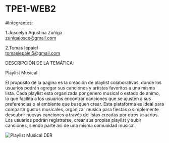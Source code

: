 # TPE1-WEB2


#Integrantes:


1.Joscelyn Agustina Zuñiga  
zunigajosce@gmail.com

2.Tomas Iepaiel            
tomasiepaiel5@gmail.com




DESCRIPCIÓN DE LA TEMÁTICA:

Playlist Musical

El propósito de la pagina es la creación de playlist colaborativas, donde los usuarios podrán agregar sus canciones y artistas favoritos a una misma lista. Cada playlist esta organizada por genero musical o estado de animo, lo que facilita a los usuarios encontrar canciones que se ajusten a sus preferencias o al ambiente que busquen crear.
Esta plataforma es ideal para compartir gustos musicales, organizar musica para fiestas o simplemente descubrir nuevas canciones a través de listas creadas por otros usuarios. Los usuarios podrán registrarse, crear sus propias playlist y subir canciones, siendo parte asi de una misma comunidad musical.

![Playlist Musical DER](TPE1-WEB/PlaylistMusical-DER.jpg)



